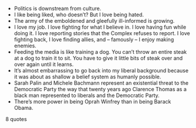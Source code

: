  - Politics is downstream from culture.
 - I like being liked, who doesn’t? But I love being hated.
 - The army of the emboldened and gleefully ill-informed is growing.
 - I love my job. I love fighting for what I believe in. I love having fun while doing it. I love reporting stories that the Complex refuses to report. I love fighting back, I love finding allies, and – famously – I enjoy making enemies.
 - Feeding the media is like training a dog. You can’t throw an entire steak at a dog to train it to sit. You have to give it little bits of steak over and over again until it learns.
 - It’s almost embarrassing to go back into my liberal background because it was about as shallow a belief system as humanly possible.
 - Sarah Palin and Michele Bachmann represent an existential threat to the Democratic Party the way that twenty years ago Clarence Thomas as a black man represented to liberals and the Democratic Party.
 - There’s more power in being Oprah Winfrey than in being Barack Obama.

8 quotes